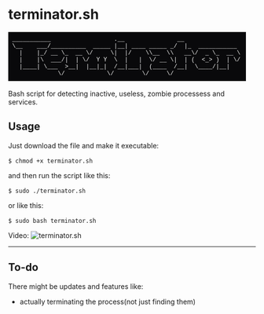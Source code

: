 # terminator.sh
![terminator.sh](https://github.com/ad3us/terminator.sh/blob/main/ascii-art-text.png)

Bash script for detecting inactive, useless, zombie processess and services.

## Usage
Just download the file and make it executable:
```
$ chmod +x terminator.sh
```
and then run the script like this:
```
$ sudo ./terminator.sh
```
or like this:
```
$ sudo bash terminator.sh
```
Video:
![terminator.sh](https://github.com/user-attachments/assets/56e90497-cad6-4790-99e2-ef0818bf2a27)

---
## To-do
There might be updates and features like:
- actually terminating the process(not just finding them)
